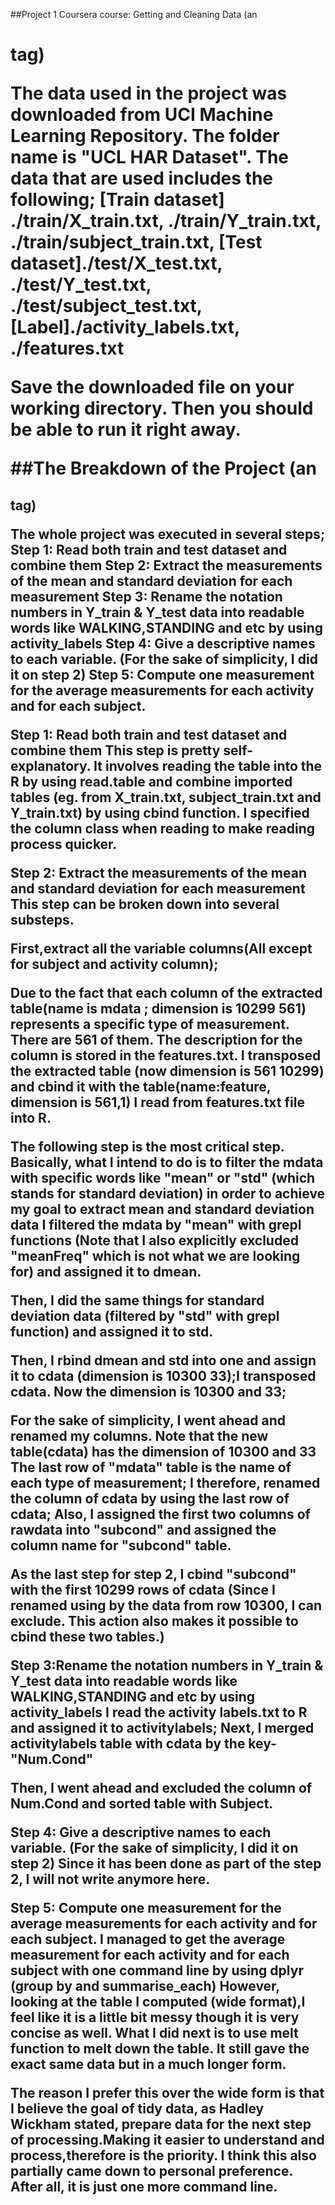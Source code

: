 ##Project 1 Coursera course: Getting and Cleaning Data (an <h1> tag)

The data used in the project was downloaded from UCI Machine Learning Repository. The folder name is "UCL HAR Dataset". The data that are used includes the following;
[Train dataset] ./train/X_train.txt, ./train/Y_train.txt, ./train/subject_train.txt,
[Test dataset]./test/X_test.txt, ./test/Y_test.txt, ./test/subject_test.txt,
[Label]./activity_labels.txt, ./features.txt 

Save the downloaded file on your working directory. Then you should be able to run it right away. 

##The Breakdown of the Project (an <h2> tag)

The whole project was executed in several steps;
Step 1: Read both train and test dataset and combine them
Step 2: Extract the measurements of the mean and standard deviation for each measurement 
Step 3: Rename the notation numbers in Y_train & Y_test data into readable words like WALKING,STANDING and etc by using activity_labels
Step 4: Give a descriptive names to each variable. (For the sake of simplicity, I did it on step 2)
Step 5: Compute one measurement for the average measurements for each activity and for each subject. 

Step 1: Read both train and test dataset and combine them
This step is pretty self-explanatory. It involves reading the table into the R by using read.table and combine imported tables (eg. from X_train.txt, subject_train.txt and Y_train.txt)
by using cbind function.
I specified the column class when reading to make reading process quicker.

Step 2: Extract the measurements of the mean and standard deviation for each measurement 
This step can be broken down into several substeps. 

First,extract all the variable columns(All except for subject and activity column); 

Due to the fact that each column of the extracted table(name is mdata ; dimension is 10299 561) represents a specific type of measurement. There are 561 of them. The description for the column is stored in the features.txt. 
I transposed the extracted table (now dimension is 561 10299) and cbind it with the table(name:feature, dimension is 561,1) I read from features.txt file into R. 

The following step is the most critical step. Basically, what I intend to do is to filter the mdata with specific words like "mean" or "std" (which stands for standard deviation) in order to achieve my goal to extract mean and standard deviation data
I filtered the mdata by "mean" with grepl functions (Note that I also explicitly excluded "meanFreq" which is not what we are looking for) and assigned it to dmean.

Then, I did the same things for standard deviation data (filtered by "std" with grepl function) and assigned it to std.

Then, I rbind dmean and std into one and assign it to cdata (dimension is 10300 33);I transposed cdata. Now the dimension is 10300 and 33;

For the sake of simplicity, I went ahead and renamed my columns. Note that the new table(cdata) has the dimension of 10300 and 33 The last row of "mdata" table is the name of each type of measurement; I therefore, renamed the column of cdata by using the last row of cdata; 
Also, I assigned the first two columns of rawdata into "subcond" and assigned the column name for "subcond" table.

As the last step for step 2, I cbind "subcond" with the first 10299 rows of cdata (Since I renamed using by the data from row 10300, I can exclude. This action also makes it possible to cbind these two tables.)

Step 3:Rename the notation numbers in Y_train & Y_test data into readable words like WALKING,STANDING and etc by using activity_labels
I read the activity labels.txt to R and assigned it to activitylabels;
Next, I merged activitylabels table with cdata by the key-"Num.Cond"

Then, I went ahead and excluded the column of Num.Cond and sorted table with Subject.

Step 4: Give a descriptive names to each variable. (For the sake of simplicity, I did it on step 2)
Since it has been done as part of the step 2, I will not write anymore here.

Step 5: Compute one measurement for the average measurements for each activity and for each subject. 
I managed to get the average measurement for each activity and for each subject with one command line by using dplyr (group by and summarise_each)
However, looking at the table I computed (wide format),I feel like it is a little bit messy though it is very concise as well. 
What I did next is to use melt function to melt down the table. It still gave the exact same data but in a much longer form.

The reason I prefer this over the wide form is that I believe the goal of tidy data, as Hadley Wickham stated, prepare data for the next step of processing.Making it easier to understand and process,therefore is the priority.
I think this also partially came down to personal preference. After all, it is just one more command line. 
 


